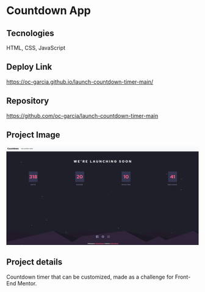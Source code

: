 # Countdown App

## Tecnologies 
HTML, CSS, JavaScript

## Deploy Link
https://oc-garcia.github.io/launch-countdown-timer-main/

## Repository
https://github.com/oc-garcia/launch-countdown-timer-main

## Project Image
![](./images/Screenshot%20from%202023-01-03%2017-09-45.png#vitrinedev)

## Project details
Countdown timer that can be customized, made as a challenge for Front-End Mentor. 
